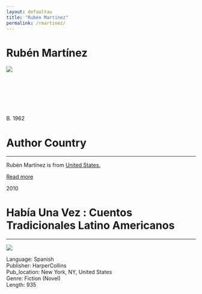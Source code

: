 ```yaml
---
layout: defaultau
title: "Rubén Martínez"
permalink: /rmartinez/
---
```

<div class="content">
    <h1>Rubén Martínez</h1>
    <div class="quote">
        <div><img src="https://orionmagazine.org/wp-content/uploads/2015/06/Ruben-Martinez.jpg" class="logo"></div>
    </div>
   <div class="timeline">
        <div style="padding-bottom:100px;"></div>
        <div class="block">
            <div class="date right"><p class="right"> B. 1962 </p></div>
            <div class="dot"></div>
            <div class="left first">
            <div class="author_country">
                <h1>Author Country</h1><hr>
          <div class="aclocation">  <p>Rubén Martínez is from <a href="http://localhost:4000/1">United States.</a></p></div>
                <div class="acreadmore"><a href="https://en.wikipedia.org/wiki/Rub%C3%A9n_Mart%C3%ADnez_(writer)" target="_blank">Read more</a></div>
            </div>
            </div>
        </div>
        <div class="block">
            <div class="date left"><p class="left">2010</p></div>
            <div class="dot"></div>
            <div class="right">
                <h1>Había Una Vez : Cuentos Tradicionales Latino Americanos</h1><hr>
                <p><img src="https://m.media-amazon.com/images/P/0061468959.01._SCLZZZZZZZ_SX500_.jpg"></p>
 			<p> Language: Spanish <br/>
                Publisher: HarperCollins <br/>
                Pub_location: New York, NY, United States <br/>
                Genre: Fiction (Novel) <br/>
                Length: 935 <br/>                </p>
            </div>
        </div>
